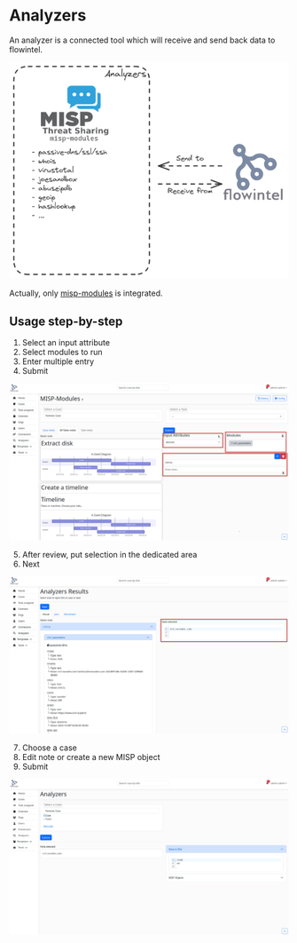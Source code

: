 # Analyzers

An analyzer is a connected tool which will receive and send back data to flowintel.

![](../images/flowintel_analyzers.png)


Actually, only [misp-modules](https://github.com/MISP/misp-modules) is integrated.

## Usage step-by-step
1. Select an input attribute
2. Select modules to run
3. Enter multiple entry
4. Submit

![](../images/analyzer/selection.png)

5. After review, put selection in the dedicated area
6. Next

![](../images/analyzer/result.png)

7. Choose a case
8. Edit note or create a new MISP object
9. Submit

![](../images/analyzer/attribution.png)